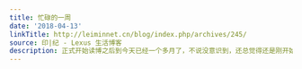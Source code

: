 ```yaml
---
title: 忙碌的一周
date: '2018-04-13'
linkTitle: http://leiminnet.cn/blog/index.php/archives/245/
source: 印|纪 - Lexus 生活博客
description: 正式开始读博之后到今天已经一个多月了，不说没意识到，还总觉得还是刚开始的时候。不过现在确实是开始忙起来了，自己的小博客基本保持一周一更的频率应该还能hold住，不过学习生活嘛，如果没有特殊事情的...
---
```

